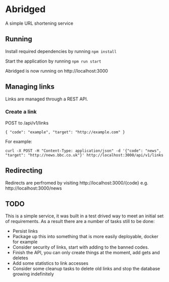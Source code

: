 # Abridged
A simple URL shortening service

## Running

Install required dependencies by running 
`npm install`

Start the application by running `npm run start`

Abridged is now running on http://localhost:3000
## Managing links

Links are managed through a REST API. 

### Create a link

POST to /api/v1/links

`{
    "code": "example",
    "target": "http://example.com"
}`

For example:

`curl -X POST -H "Content-Type: application/json" -d '{"code": "news", "target": "http://news.bbc.co.uk"}' http://localhost:3000/api/v1/links`

## Redirecting

Redirects are perfromed by visiting http://localhost:3000/{code} e.g. http://localhost:3000/news 

## TODO

This is a simple service, it was built in a test drived way to meet an initial set of requirements. As a result there are a number of tasks still to be done:

- Persist links
- Package up this into something that is more easily deployable, docker for example
- Consider security of links, start with adding to the banned codes.
- Finish the API, you can only create things at the moment, add gets and deletes
- Add some statistics to link accesses
- Consider some cleanup tasks to delete old links and stop the database growing indefinitely